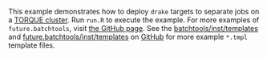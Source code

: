 This example demonstrates how to deploy `drake` targets to
separate jobs on a [TORQUE cluster](http://www.adaptivecomputing.com/products/open-source/torque/).
Run `run.R` to execute the example.
For more examples of `future.batchtools`, visit [the GitHub page](https://github.com/HenrikBengtsson/future.batchtools).
 See the [batchtools/inst/templates](https://github.com/mllg/batchtools/tree/master/inst/templates) and [future.batchtools/inst/templates](https://github.com/HenrikBengtsson/future.batchtools/tree/master/inst/templates) on [GitHub](https://github.com/) for more example `*.tmpl` template files.
